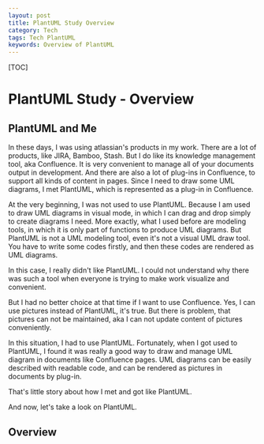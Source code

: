 ```yaml
---
layout: post
title: PlantUML Study Overview
category: Tech
tags: Tech PlantUML
keywords: Overview of PlantUML
---
```


[TOC]

# PlantUML Study - Overview

## PlantUML and Me
In these days, I was using atlassian's products in my work. There are a lot of products, like JIRA, Bamboo, Stash. But I do like its knowledge management tool, aka Confluence. It is very convenient to manage all of your documents output in development. And there are also a lot of plug-ins in Confluence, to support all kinds of content in pages. Since I need to draw some UML diagrams, I met PlantUML, which is represented as a plug-in in Confluence.


At the very beginning, I was not used to use PlantUML. Because I am used to draw UML diagrams in visual mode, in which I can drag and drop simply to create diagrams I need. More exactly, what I used before are modeling tools, in which it is only part of functions to produce UML diagrams. But PlantUML is not a UML modeling tool, even it's not a visual UML draw tool. You have to write some codes firstly, and then these codes are rendered as UML diagrams.

In this case, I really didn't like PlantUML. I could not understand why there was such a tool when everyone is trying to make work visualize and convenient.

But I had no better choice at that time if I want to use Confluence. Yes, I can use pictures instead of PlantUML, it's true. But there is problem, that pictures can not be maintained, aka I can not update content of pictures conveniently.

In this situation, I had to use PlantUML. Fortunately, when I got used to PlantUML, I found it was really a good way to draw and manage UML diagram in documents like Confluence pages. UML diagrams can be easily described with readable code, and can be rendered as pictures in documents by plug-in.

That's little story about how I met and got like PlantUML.

And now, let's take a look on PlantUML.

## Overview
